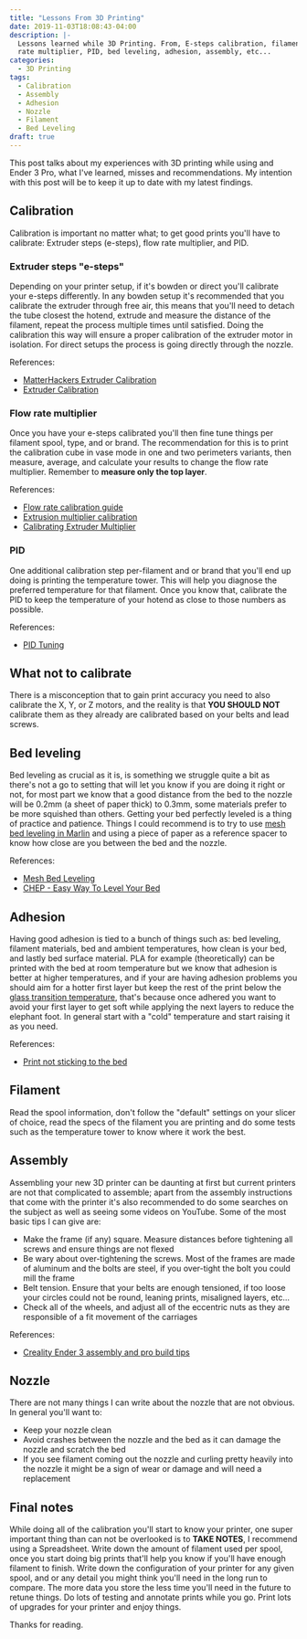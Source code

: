 ```yaml
---
title: "Lessons From 3D Printing"
date: 2019-11-03T18:08:43-04:00
description: |-
  Lessons learned while 3D Printing. From, E-steps calibration, filament, flow
  rate multiplier, PID, bed leveling, adhesion, assembly, etc...
categories:
  - 3D Printing
tags:
  - Calibration
  - Assembly
  - Adhesion
  - Nozzle
  - Filament
  - Bed Leveling
draft: true
---
```


This post talks about my experiences with 3D printing while using and Ender 3
Pro, what I've learned, misses and recommendations. My intention with this post
will be to keep it up to date with my latest findings.

## Calibration

Calibration is important no matter what; to get good prints you'll have to
calibrate: Extruder steps (e-steps), flow rate multiplier, and PID.

### Extruder steps "e-steps"

Depending on your printer setup, if it's bowden or direct you'll calibrate your
e-steps differently. In any bowden setup it's recommended that you calibrate the
extruder through free air, this means that you'll need to detach the tube
closest the hotend, extrude and measure the distance of the filament, repeat the
process multiple times until satisfied. Doing the calibration this way will
ensure a proper calibration of the extruder motor in isolation. For direct
setups the process is going directly through the nozzle.

References:
- [MatterHackers Extruder Calibration][matterhackers-extruder-calibration]
- [Extruder Calibration][extruder-calibration]

### Flow rate multiplier

Once you have your e-steps calibrated you'll then fine tune things per filament
spool, type, and or brand. The recommendation for this is to print the
calibration cube in vase mode in one and two perimeters variants, then measure,
average, and calculate your results to change the flow rate multiplier. Remember
to **measure only the top layer**.

References:
- [Flow rate calibration guide][extruder-multiplier-calibration-guide]
- [Extrusion multiplier calibration][prusa-extruder-multiplier-calibration]
- [Calibrating Extruder Multiplier][extruder-calibration]

### PID

One additional calibration step per-filament and or brand that you'll end up
doing is printing the temperature tower. This will help you diagnose the
preferred temperature for that filament. Once you know that, calibrate the PID
to keep the temperature of your hotend as close to those numbers as possible.

References:
- [PID Tuning][pid-tuning]

## What not to calibrate

There is a misconception that to gain print accuracy you need to also calibrate
the X, Y, or Z motors, and the reality is that **YOU SHOULD NOT** calibrate them
as they already are calibrated based on your belts and lead screws.

## Bed leveling

Bed leveling as crucial as it is, is something we struggle quite a bit as
there's not a go to setting that will let you know if you are doing it right or
not, for most part we know that a good distance from the bed to the nozzle will
be 0.2mm (a sheet of paper thick) to 0.3mm, some materials prefer to be more
squished than others. Getting your bed perfectly leveled is a thing of practice
and patience. Things I could recommend is to try to use [mesh bed leveling in
Marlin][marlin-mesh-bed-level] and using a piece of paper as a reference spacer
to know how close are you between the bed and the nozzle.

References:
- [Mesh Bed Leveling][marlin-mesh-bed-level]
- [CHEP - Easy Way To Level Your Bed][chep-bed-leveling]

## Adhesion

Having good adhesion is tied to a bunch of things such as: bed leveling,
filament materials, bed and ambient temperatures, how clean is your bed, and
lastly bed surface material. PLA for example (theoretically) can be printed with
the bed at room temperature but we know that adhesion is better at higher
temperatures, and if your are having adhesion problems you should aim for a
hotter first layer but keep the rest of the print below the [glass transition
temperature][glass-transition-temperature], that's because once adhered you want
to avoid your first layer to get soft while applying the next layers to reduce
the elephant foot. In general start with a "cold" temperature and start raising
it as you need.

References:
- [Print not sticking to the bed][print-not-sticking]

## Filament

Read the spool information, don't follow the "default" settings on your slicer
of choice, read the specs of the filament you are printing and do some tests
such as the temperature tower to know where it work the best.

## Assembly

Assembling your new 3D printer can be daunting at first but current printers are
not that complicated to assemble; apart from the assembly instructions that come
with the printer it's also recommended to do some searches on the subject as
well as seeing some videos on YouTube. Some of the most basic tips I can give
are:

- Make the frame (if any) square. Measure distances before tightening all screws
  and ensure things are not flexed
- Be wary about over-tightening the screws. Most of the frames are made of
  aluminum and the bolts are steel, if you over-tight the bolt you could mill
  the frame
- Belt tension. Ensure that your belts are enough tensioned, if too loose your
  circles could not be round, leaning prints, misaligned layers, etc...
- Check all of the wheels, and adjust all of the eccentric nuts as they are
  responsible of a fit movement of the carriages

References:
- [Creality Ender 3 assembly and pro build tips][assembly-build-tips]

## Nozzle

There are not many things I can write about the nozzle that are not obvious. In
general you'll want to:

- Keep your nozzle clean
- Avoid crashes between the nozzle and the bed as it can damage the nozzle and
  scratch the bed
- If you see filament coming out the nozzle and curling pretty heavily into the
  nozzle it might be a sign of wear or damage and will need a replacement

## Final notes

While doing all of the calibration you'll start to know your printer, one super
important thing than can not be overlooked is to **TAKE NOTES**, I recommend
using a Spreadsheet. Write down the amount of filament used per spool, once you
start doing big prints that'll help you know if you'll have enough filament to
finish. Write down the configuration of your printer for any given spool, and or
any detail you might think you'll need in the long run to compare. The more data
you store the less time you'll need in the future to retune things. Do lots of
testing and annotate prints while you go. Print lots of upgrades for your
printer and enjoy things.

Thanks for reading.

[matterhackers-extruder-calibration]: https://www.matterhackers.com/articles/how-to-calibrate-your-extruder
[extruder-calibration]: https://mattshub.com/2017/04/19/extruder-calibration/
[extruder-multiplier-calibration-guide]: https://e3d-online.dozuki.com/Guide/Flow+rate+(Extrusion+multiplier)+calibration+guide./89
[prusa-extruder-multiplier-calibration]: https://help.prusa3d.com/article/d9j1xdg7vj-extrusion-multiplier-calibration
[pid-tuning]: https://reprap.org/wiki/PID_Tuning
[calibration-cube]: https://www.thingiverse.com/thing:1278865
[temperature-tower]: https://www.thingiverse.com/thing:2893943
[glass-transition-temperature]: https://en.wikipedia.org/wiki/Glass_transition
[assembly-build-tips]: https://youtu.be/me8Qrwh907Q
[bed-leveling]: https://support.3dverkstan.se/article/47-getting-started
[chep-bed-leveling]: https://youtu.be/_EfWVUJjBdA
[marlin-mesh-bed-level]: http://marlinfw.org/docs/gcode/G029-mbl.html
[print-not-sticking]: https://rigid.ink/pages/ultimate-troubleshooting-guide#issue-print-not-sticking-to-the-bed-2
